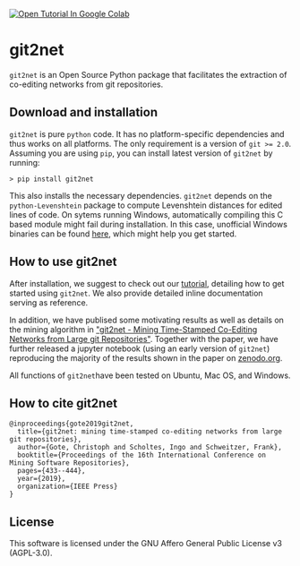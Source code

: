 [![Open Tutorial In Google Colab](https://colab.research.google.com/assets/colab-badge.svg)](https://colab.research.google.com/github/gotec/git2net/blob/master/TUTORIAL.ipynb)
# git2net

`git2net` is an Open Source Python package that facilitates the extraction of co-editing networks
from git repositories.

## Download and installation

`git2net` is pure `python` code. It has no platform-specific dependencies and thus works on all
platforms. The only requirement is a version of `git >= 2.0`. Assuming you are using `pip`, you can install latest version of `git2net` by running:

```
> pip install git2net
```

This also installs the necessary dependencies. `git2net` depends on the `python-Levenshtein` package to compute Levenshtein distances for edited lines of code. On sytems running Windows, automatically compiling this C based module might fail during installation. In this case, unofficial Windows binaries can be found [here](https://www.lfd.uci.edu/~gohlke/pythonlibs/#python-levenshtein), which might help you get started.

## How to use git2net
After installation, we suggest to check out our [tutorial](https://github.com/gotec/git2net/blob/master/TUTORIAL.ipynb), detailing how to get started using `git2net`. We also provide detailed inline documentation serving as reference.

In addition, we have publised some motivating results as well as details on the mining algorithm in ["git2net - Mining Time-Stamped Co-Editing Networks from Large git Repositories"](https://dl.acm.org/doi/10.1109/MSR.2019.00070). Together with the paper, we have further released a jupyter notebook (using an early version of `git2net`) reproducing the majority of the results shown in the paper on [zenodo.org](https://zenodo.org/record/2587483#.XK4LPENoSCg).

All functions of `git2net`have been tested on Ubuntu, Mac OS, and Windows.

## How to cite git2net

```
@inproceedings{gote2019git2net,
  title={git2net: mining time-stamped co-editing networks from large git repositories},
  author={Gote, Christoph and Scholtes, Ingo and Schweitzer, Frank},
  booktitle={Proceedings of the 16th International Conference on Mining Software Repositories},
  pages={433--444},
  year={2019},
  organization={IEEE Press}
}
```

## License

This software is licensed under the GNU Affero General Public License v3 (AGPL-3.0).
